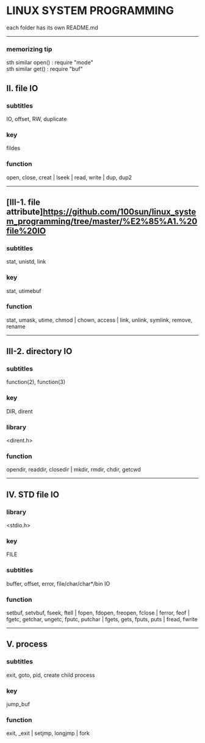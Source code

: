 # LINUX SYSTEM PROGRAMMING

each folder has its own README.md

<hr>

### memorizing tip

sth similar open() : require "mode" <br/>
sth similar get() : require "buf"

## Ⅱ. file IO

### subtitles

IO, offset, RW, duplicate

### key

fildes

### function

open, close, creat | lseek | read, write | dup, dup2
<hr>

## [Ⅲ-1. file attribute]https://github.com/100sun/linux_system_programming/tree/master/%E2%85%A1.%20file%20IO

### subtitles

stat, unistd, link

### key

stat, utimebuf

### function

stat, umask, utime, chmod | chown, access | link, unlink, symlink, remove, rename
<hr>

## Ⅲ-2. directory IO

### subtitles

function(2), function(3)

### key

DIR, dirent

### library

<dirent.h>

### function

opendir, readdir, closedir | mkdir, rmdir, chdir, getcwd
<hr>

## Ⅳ. STD file IO

### library

<stdio.h>

### key

FILE 

### subtitles

buffer, offset, error, file/char/char*/bin IO  

### function

setbuf, setvbuf, fseek, ftell | fopen, fdopen, freopen, fclose | ferror, feof | fgetc, getchar, ungetc, fputc, putchar | fgets, gets, fputs, puts | fread, fwrite
<hr>

## Ⅴ. process

### subtitles

exit, goto, pid, create child process

### key

jump_buf

### function

exit, _exit | setjmp, longjmp | fork
